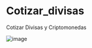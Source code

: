 # Cotizar_divisas
Cotizar Divisas y Criptomonedas

![image](https://user-images.githubusercontent.com/86979361/187541083-fb7d9fab-4a41-4984-9df0-2f8c8a5dfdc3.png)

[](https://maxibarbo.github.io/Cotizar_divisas/index.html)
